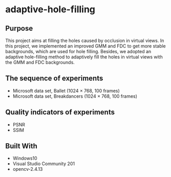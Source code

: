 # adaptive-hole-filling
## Purpose
This project aims at filling the holes caused by occlusion in virtual views. In this project, we implemented an improved GMM and FDC to get more stable backgrounds, which are used for hole filling.
Besides, we adopted an adaptive hole-filling method to adaptively fill the holes in virtual views with the GMM and FDC backgrounds.
## The sequence of experiments
* Microsoft data set, Ballet (1024 × 768, 100 frames)
* Microsoft data set, Breakdancers (1024 × 768, 100 frames)
## Quality indicators of experiments
* PSNR
* SSIM
## Built With
* Windows10 
* Visual Studio Community 201
* opencv-2.4.13
